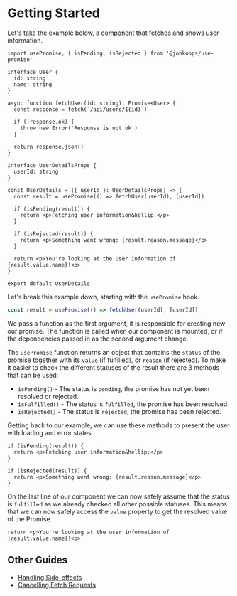 # Getting Started

Let's take the example below, a component that fetches and shows user information.

```tsx
import usePromise, { isPending, isRejected } from '@jonkoops/use-promise'

interface User {
  id: string
  name: string
}

async function fetchUser(id: string): Promise<User> {
  const response = fetch(`/api/users/${id}`)

  if (!response.ok) {
    throw new Error('Response is not ok')
  }

  return response.json()
}

interface UserDetailsProps {
  userId: string
}

const UserDetails = ({ userId }: UserDetailsProps) => {
  const result = usePromise(() => fetchUser(userId), [userId])

  if (isPending(result)) {
    return <p>Fetching user information&hellip;</p>
  }

  if (isRejected(result)) {
    return <p>Something went wrong: {result.reason.message}</p>
  }

  return <p>You're looking at the user information of {result.value.name}!<p>
}

export default UserDetails
```

Let's break this example down, starting with the `usePromise` hook.

```ts
const result = usePromise(() => fetchUser(userId), [userId])
```

We pass a function as the first argument, it is responsible for creating new our promise. The function is called when our component is mounted, or if the dependencies passed in as the second argument change.

The `usePromise` function returns an object that contains the `status` of the promise together with its `value` (if fulfilled), or `reason` (if rejected). To make it easier to check the different statuses of the result there are 3 methods that can be used:

- `isPending()` - The status is `pending`, the promise has not yet been resolved or rejected.
- `isFulfilled()` - The status is `fulfilled`, the promise has been resolved.
- `isRejected()` - The status is `rejected`, the promise has been rejected.

Getting back to our example, we can use these methods to present the user with loading and error states.

```tsx
if (isPending(result)) {
  return <p>Fetching user information&hellip;</p>
}

if (isRejected(result)) {
  return <p>Something went wrong: {result.reason.message}</p>
}
```

On the last line of our component we can now safely assume that the status is `fulfilled` as we already checked all other possible statuses. This means that we can now safely access the `value` property to get the resolved value of the Promise.

```tsx
return <p>You're looking at the user information of {result.value.name}!<p>
```

## Other Guides
- [Handling Side-effects](./side-effects.md)
- [Cancelling Fetch Requests](./cancelling-requests.md)
